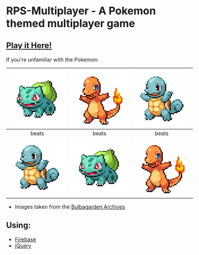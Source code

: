 # RPS-Multiplayer - A Pokemon themed multiplayer game

## [Play it Here!](https://plustim.github.io/Pokemon-RPS/)
If you're unfamiliar with the Pokemon:

| ![bulbasaur](assets/images/001.png) | ![charmander](assets/images/004.png) | ![squirtle](assets/images/007.png) |
|:---:|:---:|:---:|
| beats | beats | beats |
| ![squirtle](assets/images/007.png) | ![bulbasaur](assets/images/001.png) | ![charmander](assets/images/004.png) |

- Images taken from the [Bulbagarden Archives](https://archives.bulbagarden.net/wiki/Main_Page)

## Using:
- [Firebase](https://firebase.google.com/)
- [jQuery](http://jquery.com/)
